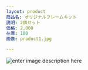 ```yaml
---
layout: product
商品名: オリジナルフレームキット
説明: 2個セット
価格: 2,000
在庫: 100
画像: product1.jpg

---
```


![enter image description here](https://lh3.googleusercontent.com/Z4T3X74e1i_Qk5gdvWoHN-iT5pZYXslJbsOVWaDdHn0vOejuvDYgCJC2-AMYDGkUacN-VeV9Y4kd "オリジナルフレームキット２個セット")
<!--stackedit_data:
eyJwcm9wZXJ0aWVzIjoibGF5b3V0OiB0ZXN0XG5leHRlbnNpb2
5zOlxuICBwcmVzZXQ6ICcnXG5zdGF0dXM6IGhtbVxuIiwiaGlz
dG9yeSI6Wy0yMDk5NTgyMjgzLC05NzQ5OTIzODhdfQ==
-->